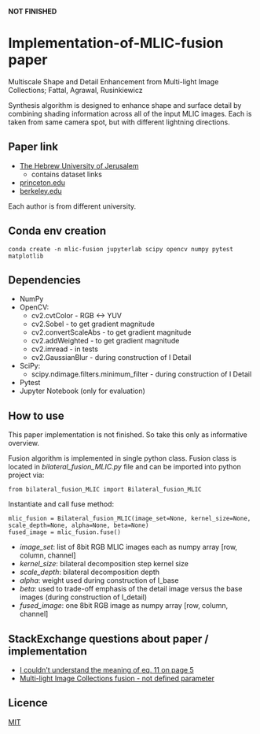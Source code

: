 **NOT FINISHED**

# Implementation-of-MLIC-fusion paper
Multiscale Shape and Detail Enhancement from Multi-light Image Collections; Fattal, Agrawal, Rusinkiewicz

Synthesis algorithm is designed to enhance shape and surface detail by combining shading information across all of the input MLIC images.
Each is taken from same camera spot, but with different lightning directions.

## Paper link
* [The Hebrew University of Jerusalem](http://www.cs.huji.ac.il/~raananf/projects/mlic/mlic.html)
    * contains dataset links
* [princeton.edu](https://gfx.cs.princeton.edu/pubs/Fattal_2007_MSA/mlic.pdf)
* [berkeley.edu](http://kneecap.cs.berkeley.edu/papers/mlic/mlic-SIG07.pdf)

Each author is from different university.

## Conda env creation

`conda create -n mlic-fusion jupyterlab scipy opencv numpy pytest matplotlib`

## Dependencies

*  NumPy
*  OpenCV:
    * cv2.cvtColor - RGB <-> YUV
    * cv2.Sobel - to get gradient magnitude
    * cv2.convertScaleAbs - to get gradient magnitude
    * cv2.addWeighted - to get gradient magnitude
    * cv2.imread - in tests
    * cv2.GaussianBlur - during construction of I Detail
* SciPy:
    * scipy.ndimage.filters.minimum_filter - during construction of I Detail
*  Pytest
*  Jupyter Notebook (only for evaluation)

## How to use
This paper implementation is not finished.
So take this only as informative overview.

Fusion algorithm is implemented in single python class. Fusion class is located in *bilateral_fusion_MLIC.py* file and can be imported into python project via:

```
from bilateral_fusion_MLIC import Bilateral_fusion_MLIC
```

Instantiate and call fuse method:

```
mlic_fusion = Bilateral_fusion_MLIC(image_set=None, kernel_size=None, scale_depth=None, alpha=None, beta=None)
fused_image = mlic_fusion.fuse()
```

* *image_set*: list of 8bit RGB MLIC images each as numpy array [row, column, channel]
* *kernel_size*: bilateral decomposition step kernel size
* *scale_depth*: bilateral decomposition depth
* *alpha*: weight used during construction of I_base
* *beta*: used to trade-off emphasis of the detail image versus the base images (during construction of I_detail)
* *fused_image*: one 8bit RGB image as numpy array [row, column, channel]

## StackExchange questions about paper / implementation
* [I couldn't understand the meaning of eq. 11 on page 5](https://dsp.stackexchange.com/questions/26069/multiscale-shape-and-detail-enhancement-from-multi-light-image-collections)
* [Multi-light Image Collections fusion - not defined parameter](https://dsp.stackexchange.com/questions/57982/multi-light-image-collections-fusion-not-defined-parameter?noredirect=1#comment115395_57982)

## Licence

[MIT](https://github.com/ToKraTheSecond/Implementation-of-MLIC-fusion/blob/master/LICENSE)
